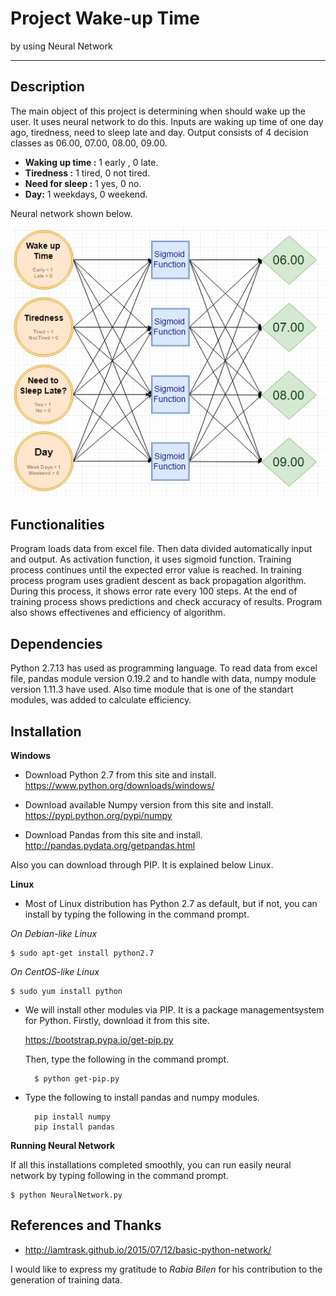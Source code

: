 # **Project Wake-up Time**

by using Neural Network

---

Description
---

The main object of this project is determining when should wake up the user. It uses neural network to do this. Inputs are waking up time of one day ago, tiredness, need to sleep late and day. Output consists of 4 decision classes as 06.00, 07.00, 08.00, 09.00.

* **Waking up time :** 1 early , 0 late.
* **Tiredness :** 1 tired, 0 not tired.
* **Need for sleep :** 1 yes, 0 no.
* **Day:** 1 weekdays, 0 weekend.

Neural network shown below.

![alt text](https://github.com/HarunGlec/Wake-up-time-AI/blob/master/Project_Diagram.png)

Functionalities
---
Program loads data from excel file. Then data divided automatically input and output. As activation function, it uses sigmoid function. Training process continues until the expected error value is reached. In training process program uses gradient descent as back propagation algorithm. During this process, it shows error rate every 100 steps. At the end of training process shows predictions and check accuracy of results. Program also shows effectivenes and efficiency of algorithm.

Dependencies
---
Python 2.7.13 has used as programming language. To read data from excel file, pandas module version 0.19.2 and to handle with data, numpy module version
1.11.3 have used. Also time module that is one of the standart modules, was added to calculate efficiency.

Installation
---
**Windows**
* Download Python 2.7 from this site and install.
https://www.python.org/downloads/windows/


* Download available Numpy version from this site and install.
https://pypi.python.org/pypi/numpy


* Download Pandas from this site and install.
http://pandas.pydata.org/getpandas.html

Also you can download through PIP. It is explained below Linux.

**Linux**
* Most of Linux distribution has Python 2.7 as default, but if not, you can
install by typing the following in the command prompt.

*On Debian-like Linux*

	$ sudo apt-get install python2.7
    
*On CentOS-like Linux*

	$ sudo yum install python
    
* We will install other modules via PIP. It is a package managementsystem for Python. Firstly, download it from this site.

	https://bootstrap.pypa.io/get-pip.py
    
    Then, type the following in the command prompt.

		$ python get-pip.py
 
* Type the following to install pandas and numpy modules.

		pip install numpy
    	pip install pandas

**Running Neural Network**

If all this installations completed smoothly, you can run easily neural network by
typing following in the command prompt.

	$ python NeuralNetwork.py
    
References and Thanks
---
* http://iamtrask.github.io/2015/07/12/basic-python-network/

I would like to express my gratitude to *Rabia Bilen* for his contribution to the generation of training data.
